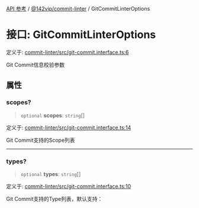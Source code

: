 [API 参考](../../../index.md) / [@142vip/commit-linter](../index.md) / GitCommitLinterOptions

# 接口: GitCommitLinterOptions

定义于: [commit-linter/src/git-commit.interface.ts:6](https://github.com/142vip/core-x/blob/1eb80b292cacf818428b26e34edc36554f5c80fb/packages/commit-linter/src/git-commit.interface.ts#L6)

Git Commit信息校验参数

## 属性

### scopes?

> `optional` **scopes**: `string`[]

定义于: [commit-linter/src/git-commit.interface.ts:14](https://github.com/142vip/core-x/blob/1eb80b292cacf818428b26e34edc36554f5c80fb/packages/commit-linter/src/git-commit.interface.ts#L14)

Git Commit支持的Scope列表

***

### types?

> `optional` **types**: `string`[]

定义于: [commit-linter/src/git-commit.interface.ts:10](https://github.com/142vip/core-x/blob/1eb80b292cacf818428b26e34edc36554f5c80fb/packages/commit-linter/src/git-commit.interface.ts#L10)

Git Commit支持的Type列表，默认支持：
